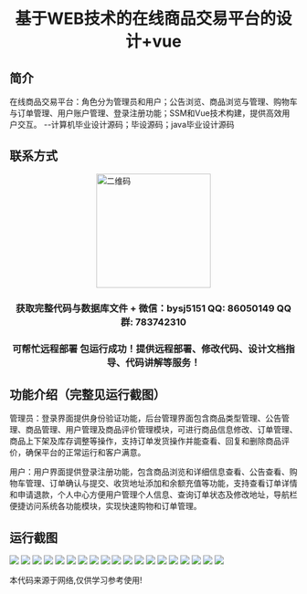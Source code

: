 <p><h1 align="center">基于WEB技术的在线商品交易平台的设计+vue</h1></p>

## 简介
在线商品交易平台：角色分为管理员和用户；公告浏览、商品浏览与管理、购物车与订单管理、用户账户管理、登录注册功能；SSM和Vue技术构建，提供高效用户交互。    --计算机毕业设计源码；毕设源码；java毕业设计源码


## 联系方式
<img src="https://bs-1329754181.cos.ap-shanghai.myqcloud.com/wx.jpg" alt="二维码" style="display: block; margin: 0 auto;" width="200px">
<p><h3 align="center">获取完整代码与数据库文件 + 微信：bysj5151 QQ: 86050149 QQ群: 783742310</h3></p>
<p><h3 align="center">可帮忙远程部署 包运行成功！提供远程部署、修改代码、设计文档指导、代码讲解等服务！</h3></p>

## 功能介绍（完整见运行截图）
管理员：登录界面提供身份验证功能，后台管理界面包含商品类型管理、公告管理、商品管理、用户管理及商品评价管理模块，可进行商品信息修改、订单管理、商品上下架及库存调整等操作，支持订单发货操作并能查看、回复和删除商品评价，确保平台的正常运行和客户满意。

用户：用户界面提供登录注册功能，包含商品浏览和详细信息查看、公告查看、购物车管理、订单确认与提交、收货地址添加和余额充值等功能，支持查看订单详情和申请退款，个人中心方便用户管理个人信息、查询订单状态及修改地址，导航栏便捷访问系统各功能模块，实现快速购物和订单管理。


## 运行截图
![](https://bs-1329754181.cos.ap-shanghai.myqcloud.com/ssm/OnlineProductTradingPlatform/img/001.jpg)
![](https://bs-1329754181.cos.ap-shanghai.myqcloud.com/ssm/OnlineProductTradingPlatform/img/002.jpg)
![](https://bs-1329754181.cos.ap-shanghai.myqcloud.com/ssm/OnlineProductTradingPlatform/img/003.jpg)
![](https://bs-1329754181.cos.ap-shanghai.myqcloud.com/ssm/OnlineProductTradingPlatform/img/004.jpg)
![](https://bs-1329754181.cos.ap-shanghai.myqcloud.com/ssm/OnlineProductTradingPlatform/img/005.jpg)
![](https://bs-1329754181.cos.ap-shanghai.myqcloud.com/ssm/OnlineProductTradingPlatform/img/006.jpg)
![](https://bs-1329754181.cos.ap-shanghai.myqcloud.com/ssm/OnlineProductTradingPlatform/img/007.jpg)
![](https://bs-1329754181.cos.ap-shanghai.myqcloud.com/ssm/OnlineProductTradingPlatform/img/008.jpg)
![](https://bs-1329754181.cos.ap-shanghai.myqcloud.com/ssm/OnlineProductTradingPlatform/img/009.jpg)
![](https://bs-1329754181.cos.ap-shanghai.myqcloud.com/ssm/OnlineProductTradingPlatform/img/010.jpg)
![](https://bs-1329754181.cos.ap-shanghai.myqcloud.com/ssm/OnlineProductTradingPlatform/img/011.jpg)
![](https://bs-1329754181.cos.ap-shanghai.myqcloud.com/ssm/OnlineProductTradingPlatform/img/012.jpg)
![](https://bs-1329754181.cos.ap-shanghai.myqcloud.com/ssm/OnlineProductTradingPlatform/img/013.jpg)
![](https://bs-1329754181.cos.ap-shanghai.myqcloud.com/ssm/OnlineProductTradingPlatform/img/014.jpg)
![](https://bs-1329754181.cos.ap-shanghai.myqcloud.com/ssm/OnlineProductTradingPlatform/img/015.jpg)
![](https://bs-1329754181.cos.ap-shanghai.myqcloud.com/ssm/OnlineProductTradingPlatform/img/016.jpg)
![](https://bs-1329754181.cos.ap-shanghai.myqcloud.com/ssm/OnlineProductTradingPlatform/img/017.jpg)
![](https://bs-1329754181.cos.ap-shanghai.myqcloud.com/ssm/OnlineProductTradingPlatform/img/018.jpg)
![](https://bs-1329754181.cos.ap-shanghai.myqcloud.com/ssm/OnlineProductTradingPlatform/img/019.jpg)

<p>本代码来源于网络,仅供学习参考使用!</p>
